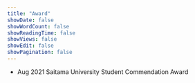 ```yaml
---
title: "Award"
showDate: false
showWordCount: false
showReadingTime: false
showViews: false
showEdit: false
showPagination: false
---
```


- Aug 2021 Saitama University Student Commendation Award
